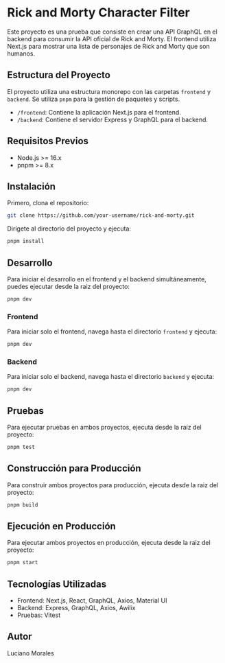 # Rick and Morty Character Filter

Este proyecto es una prueba que consiste en crear una API GraphQL en el backend para consumir la API oficial de Rick and Morty. El frontend utiliza Next.js para mostrar una lista de personajes de Rick and Morty que son humanos.

## Estructura del Proyecto

El proyecto utiliza una estructura monorepo con las carpetas `frontend` y `backend`. Se utiliza `pnpm` para la gestión de paquetes y scripts.

- `/frontend`: Contiene la aplicación Next.js para el frontend.
- `/backend`: Contiene el servidor Express y GraphQL para el backend.

## Requisitos Previos

- Node.js >= 16.x
- pnpm >= 8.x

## Instalación

Primero, clona el repositorio:

```bash
git clone https://github.com/your-username/rick-and-morty.git
```

Dirígete al directorio del proyecto y ejecuta:

```bash
pnpm install
```

## Desarrollo

Para iniciar el desarrollo en el frontend y el backend simultáneamente, puedes ejecutar desde la raiz del proyecto:

```bash
pnpm dev
```

### Frontend

Para iniciar solo el frontend, navega hasta el directorio `frontend` y ejecuta:

```bash
pnpm dev
```

### Backend

Para iniciar solo el backend, navega hasta el directorio `backend` y ejecuta:

```bash
pnpm dev
```

## Pruebas

Para ejecutar pruebas en ambos proyectos, ejecuta desde la raiz del proyecto:

```bash
pnpm test
```

## Construcción para Producción

Para construir ambos proyectos para producción, ejecuta desde la raiz del proyecto:

```bash
pnpm build
```

## Ejecución en Producción

Para ejecutar ambos proyectos en producción, ejecuta desde la raiz del proyecto:

```bash
pnpm start
```

## Tecnologías Utilizadas

- Frontend: Next.js, React, GraphQL, Axios, Material UI
- Backend: Express, GraphQL, Axios, Awilix
- Pruebas: Vitest

## Autor

Luciano Morales